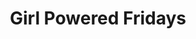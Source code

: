 ---
draft: false
title: "Girl Powered Fridays"
page_title: "Girl Powered Fridays"
description: "Free STEM events for girls ages 12 to 14"
ages: "Events for girls ages twelve to fourteen"

meetings:
- meeting: "2024-10-11"
  data_item_description: "Python Coding"
  product_id: "680168117"
- meeting: "2024-12-06"
  data_item_description: "Lego Robotics"
  product_id: "680166852"
- meeting: "2025-02-07"
  data_item_description: "Vex Robotics"
  product_id: "680168119"
- meeting: "2025-03-21"
  data_item_description: "Sphero Robotics"
  product_id: "680166644"
- meeting: "2025-05-16"
  data_item_description: "Aerial Drones"
  product_id: "680166853"
---